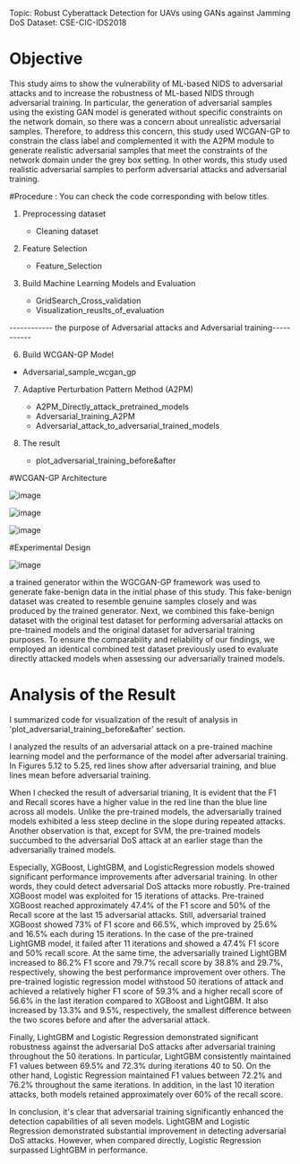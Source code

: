 Topic: Robust Cyberattack Detection for UAVs using GANs against Jamming DoS
Dataset: CSE-CIC-IDS2018 

# Objective
This study aims to show the vulnerability of ML-based NIDS to adversarial attacks and to increase the robustness of ML-based NIDS through adversarial training. In particular, the generation of adversarial samples using the existing GAN model is generated without specific constraints on the network domain, so there was a concern about unrealistic adversarial samples. Therefore, to address this concern, this study used WCGAN-GP to constrain the class label and complemented it with the A2PM module to generate realistic adversarial samples that meet the constraints of the network domain under the grey box setting.  In other words, this study used realistic adversarial samples to perform adversarial attacks and adversarial training.

#Procedure : You can check the code corresponding with below titles. 

1. Preprocessing dataset
   - Cleaning dataset
3. Feature Selection
   - Feature_Selection
   
5. Build Machine Learning Models and Evaluation
   - GridSearch_Cross_validation
   - Visualization_reuslts_of_evaluation
   
------------ the purpose of Adversarial attacks and Adversarial training-----------

6. Build WCGAN-GP Model
  - Adversarial_sample_wcgan_gp
  
7. Adaptive Perturbation Pattern Method (A2PM)
   - A2PM_Directly_attack_pretrained_models
   - Adversarial_training_A2PM
   - Adversarial_attack_to_adversarial_trained_models
   
9. The result
   - plot_adversarial_training_before&after

#WCGAN-GP Architecture

![image](https://github.com/jongbokhi/Robust-Cyberattack-Detection-for-UAVs-using-GANs-against-Jamming-DoS-/assets/105177081/8e561988-3b9f-4ee9-af5f-7f72cea44217)

![image](https://github.com/jongbokhi/Robust-Cyberattack-Detection-for-UAVs-using-GANs-against-Jamming-DoS-/assets/105177081/02d1507a-0067-4005-92c5-56ac13e666f1)

![image](https://github.com/jongbokhi/Robust-Cyberattack-Detection-for-UAVs-using-GANs-against-Jamming-DoS-/assets/105177081/8c9a6177-776d-4bbb-b2c8-088e74d34507)



#Experimental Design


![image](https://github.com/jongbokhi/Robust-Cyberattack-Detection-for-UAVs-using-GANs-against-Jamming-DoS-/assets/105177081/3ddec6d8-5919-4c7e-ad94-737f5b69c842)


a trained generator within the WGCGAN-GP framework was used to generate fake-benign data in the initial phase of this study. This fake-benign dataset was created to resemble genuine samples closely and was produced by the trained generator. Next, we combined this fake-benign dataset with the original test dataset for performing adversarial attacks on pre-trained models and the original dataset for adversarial training purposes. To ensure the comparability and reliability of our findings, we employed an identical combined test dataset previously used to evaluate directly attacked models when assessing our adversarially trained models.


# Analysis of the Result

I summarized code for visualization of the result of analysis in 'plot_adversarial_training_before&after' section.

I analyzed the results of an adversarial attack on a pre-trained machine learning model and the performance of the model after adversarial training. In Figures 5.12 to 5.25, red lines show after adversarial training, and blue lines mean before adversarial training. 

When I checked the result of adversarial trianing, It is evident that the F1 and Recall scores have a higher value in the red line than the blue line across all models. Unlike the pre-trained models, the adversarially trained models exhibited a less steep decline in the slope during repeated attacks. Another observation is that, except for SVM, the pre-trained models succumbed to the adversarial DoS attack at an earlier stage than the adversarially trained models.

Especially, XGBoost, LightGBM, and LogisticRegression models showed significant performance improvements after adversarial training. In other words, they could detect adversarial DoS attacks more robustly. Pre-trained XGBoost model was exploited for 15 iterations of attacks. Pre-trained XGBoost reached approximately 47.4% of the F1 score and 50% of the Recall score at the last 15 adversarial attacks. Still, adversarial trained XGBoost showed 73% of F1 score and 66.5%, which improved by 25.6% and 16.5% each during 15 iterations. In the case of the pre-trained LightGMB model, it failed after 11 iterations and showed a 47.4% F1 score and 50% recall score. At the same time, the adversarially trained LightGBM increased to 86.2% F1 score and 79.7% recall score by 38.8% and 29.7%, respectively, showing the best performance improvement over others. The pre-trained logistic regression model withstood 50 iterations of attack and achieved a relatively higher F1 score of 59.3% and a higher recall score of 56.6% in the last iteration compared to XGBoost and LightGBM. It also increased by 13.3% and 9.5%, respectively, the smallest difference between the two scores before and after the adversarial attack.

Finally, LightGBM and Logistic Regression demonstrated significant robustness against the adversarial DoS attacks after adversarial training throughout the 50 iterations. In particular, LightGBM consistently maintained F1 values between 69.5% and 72.3% during iterations 40 to 50. On the other hand, Logistic Regression maintained F1 values between 72.2% and 76.2% throughout the same iterations. In addition, in the last 10 iteration attacks, both models retained approximately over 60% of the recall score.

In conclusion, it's clear that adversarial training significantly enhanced the detection capabilities of all seven models. LightGBM and Logistic Regression demonstrated substantial improvement in detecting adversarial DoS attacks. However, when compared directly, Logistic Regression surpassed LightGBM in performance.
